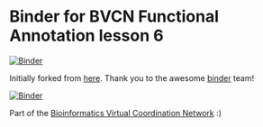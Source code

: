 # Binder for BVCN Functional Annotation lesson 6

[![Binder](https://mybinder.org/badge_logo.svg)](https://mybinder.org/v2/gh/bassiousmaximus/bvcn-binder-kegg-koala.git/master?urlpath=lab)

Initially forked from [here](https://github.com/binder-examples/conda). Thank you to the awesome [binder](https://mybinder.org/) team!

[![Binder](https://mybinder.org/badge_logo.svg)](https://gesis.mybinder.org/binder/v2/gh/Arkadiy-Garber/bvcn-binder-kegg-koala/master?urlpath=lab)

Part of the [Bioinformatics Virtual Coordination Network](https://biovcnet.github.io/) :)





